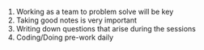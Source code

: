 1) Working as a team to problem solve will be key
2) Taking good notes is very important
3) Writing down questions that arise during the sessions
4) Coding/Doing pre-work daily
